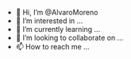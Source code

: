 - 👋 Hi, I’m @AlvaroMoreno  
- 👀 I’m interested in ...
- 🌱 I’m currently learning ...
- 💞️ I’m looking to collaborate on ...
- 📫 How to reach me ...

<!---
NATURALUY/NATURALUY is a ✨ special ✨ repository because its `README.md` (this file) appears on your GitHub profile.
You can click the Preview link to take a look at your changes.
--->
